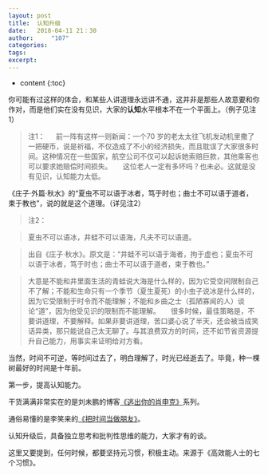 ```yaml
---
layout: post
title:  认知升级
date:   2018-04-11 21：30
author:     "107"
categories:  
tags: 
excerpt:  
---
```

* content
{:toc}


你可能有过这样的体会，和某些人讲道理永远讲不通，这并非是那些人故意要和你作对，而是他们实在没有见识，大家的**认知**水平根本不在一个平面上。（例子见注1）

> 注1：
　
> 前一阵有这样一则新闻：一个70 岁的老太太往飞机发动机里撒了一把硬币，说是祈福，不仅造成了不小的经济损失，而且耽误了大家很多时间。这种情况在一些国家，航空公司不仅可以起诉她索赔巨款，其他乘客也可以要求她赔偿时间损失。
　
> 这位老人一定有多坏吗？也未必。这就是没有见识，认知能力太低。
　

《庄子·外篇·秋水》的“夏虫不可以语于冰者，笃于时也；曲士不可以语于道者，束于教也”，说的就是这个道理。（详见注2）

> 注2：

> 夏虫不可以语冰，井蛙不可以语海，凡夫不可以语道。

> 出自《庄子·秋水》。原文是：“井蛙不可以语于海者，拘于虚也；夏虫不可以语于冰者，笃于时也；曲士不可以语于道者，束于教也。”　　

> 大意是不能和井里面生活的青蛙说大海是什么样的，因为它受空间限制自己不了解；不能和生命只有一个季节（夏生夏死）的小虫子说冰是什么样的，因为它受限制于时令而不能理解；不能和乡曲之士（孤陋寡闻的人）谈论“道”，因为他受见识的限制而不能理解。
　
很多时候，最佳策略是，不要讲道理，不要解释。如果非要讲道理，苦口婆心说了半天，还会被当成笑话异类，那只能说自己太无聊了。与其浪费双方的时间，还不如节省资源提升自己能力，用事实来证明给对方看。

当然，时间不可逆，等时间过去了，明白理解了，时光已经逝去了。毕竟，种一棵树最好的时间是十年前。

第一步，提高认知能力。

干货满满非常实在的是刘未鹏的博客[《逃出你的肖申克》](http://mindhacks.cn/2009/01/18/escape-from-your-shawshank-part1/)系列。

通俗易懂的是李笑来的[《把时间当做朋友》](http://www.zhibimo.com/books/xiaolai/ba-shi-jian-dang-zuo-peng-you)。

认知升级后，具备独立思考和批判性思维的能力，大家才有的谈。

这里又要提到，任何时候，都要坚持元习惯，积极主动。来源于《高效能人士的七个习惯》。




　

　
　
　
